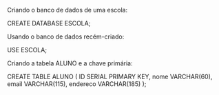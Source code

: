 Criando o banco de dados de uma escola:

CREATE DATABASE ESCOLA;

Usando o banco de dados recém-criado:

USE ESCOLA;

Criando a tabela ALUNO e a chave primária:

CREATE TABLE ALUNO (
    ID SERIAL PRIMARY KEY,
    nome VARCHAR(60),
    email VARCHAR(115),
    endereco VARCHAR(185)
);
